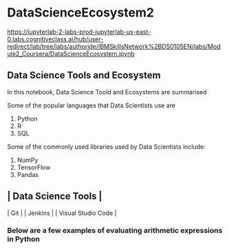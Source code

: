# DataScienceEcosystem2

https://jupyterlab-2-labs-prod-jupyterlab-us-east-0.labs.cognitiveclass.ai/hub/user-redirect/lab/tree/labs/authoride/IBMSkillsNetwork%2BDS0105EN/labs/Module2_Coursera/DataScienceEcosystem.ipynb

## Data Science Tools and Ecosystem
In this notebook, Data Science Toold and Ecosystems are summarised

Some of the popular languages that Data Scientists use are
1. Python
2. R
3. SQL

Some of the commonly used libraries used by Data Scientists include:
1. NumPy
2. TensorFlow
3. Pandas

| Data Science Tools |
--
| Git |
| Jenkins |
| Visual Studio Code |

### Below are a few examples of evaluating arithmetic expressions in Python
